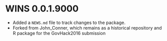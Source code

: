 # WINS 0.0.1.9000

* Added a `NEWS.md` file to track changes to the package.
* Forked from John_Conner, which remains as a historical repository and R package for the GovHack2016 submission


